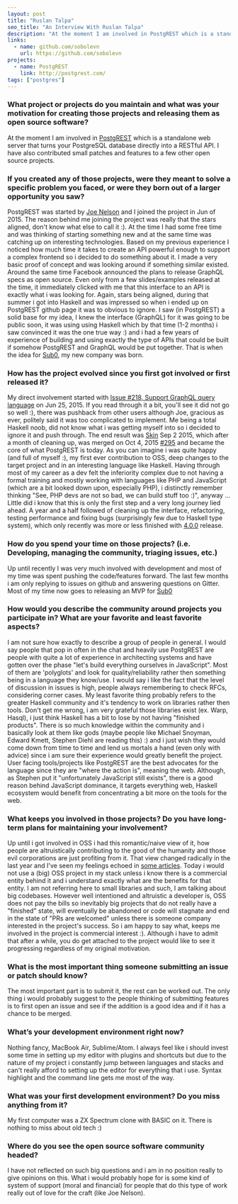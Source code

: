 ```yaml
---
layout: post
title: "Ruslan Talpa"
seo_title: "An Interview With Ruslan Talpa"
description: "At the moment I am involved in PostgREST which is a standalone web server that turns your PostgreSQL database directly into a RESTful API."
links:
  - name: github.com/sobolevn
    url: https://github.com/sobolevn
projects:
  - name: PostgREST
    link: http://postgrest.com/
tags: ["postgres"]
---
```


### What project or projects do you maintain and what was your motivation for creating those projects and releasing them as open source software?

At the moment I am involved in [PostgREST](http://postgrest.com/) which is a standalone web server that turns your PostgreSQL database directly into a RESTful API.
I have also contributed small patches and features to a few other open source projects.

### If you created any of those projects, were they meant to solve a specific problem you faced, or were they born out of a larger opportunity you saw?

PostgREST was started by [Joe Nelson](https://begriffs.com/) and I joined the project in Jun of 2015. The reason behind me joining the project was really that the stars aligned, don't know what else to call it :). At the time I had some free time and was thinking of starting something new and at the same time was catching up on interesting technologies. Based on my previous experience I noticed how much time it takes to create an API powerful enough to support a complex frontend so i decided to do something about it. I made a very basic proof of concept and was looking around if something similar existed. Around the same time Facebook announced the plans to release GraphQL specs as open source. Even only from a few slides/examples released at the time, it immediately clicked with me that this interface to an API is exactly what i was looking for. Again, stars being aligned, during that summer i got into Haskell and was impressed so when i ended up on PostgREST github page it was to obvious to ignore. I saw (in PostgREST) a solid base for my idea, I knew the interface (GraphQL) for it was going to be public soon, it was using using Haskell which by that time (1-2 months) i saw convinced it was the one true way :) and i had a few years of experience of building and using exactly the type of APIs that could be built if somehow PostgREST and GraphQL would be put together.  That is when the idea for [Sub0](http://grpahqlapi.com), my new company was born.

### How has the project evolved since you first got involved or first released it?

My direct involvement started with [Issue #218, Support GraphQL query language](https://github.com/begriffs/postgrest/issues/218) on Jun 25, 2015.
If you read through it a bit, you'll see it did not go so well :), there was pushback from other users although Joe, gracious as ever, politely said it was too complicated to implement. Me being a total Haskell noob, did not know what i was getting myself into so i decided to ignore it and push through. The end result was [Skin](https://github.com/ruslantalpa/skin) Sep 2 2015, which after a month of cleaning up, was merged on Oct 4, 2015 [#295](https://github.com/begriffs/postgrest/pull/295) and became the core of what PostgREST is today. As you can imagine i was quite happy (and full of myself :), my first ever contribution to OSS, deep changes to the target project and in an interesting language like Haskell. Having through most of my career as a dev felt the inferiority complex due to not having a formal training and mostly working with languages like PHP and JavaScript (which are a bit looked down upon, especially PHP), i distinctly remember thinking "See, PHP devs are not so bad, we can build stuff too :)", anyway ... Little did i know that this is only the first step and a very long journey lied ahead. A year and a half followed of cleaning up the interface, refactoring, testing performance and fixing bugs (surprisingly few due to Haskell type system), which only recently was more or less finished with [4.0.0](https://github.com/begriffs/postgrest/releases/tag/v0.4.0.0) release.

### How do you spend your time on those projects? (i.e. Developing, managing the community, triaging issues, etc.)

Up until recently I was very much involved with development and most of my time was spent pushing the code/features forward. The last few months i am only replying to issues on github and answering questions on Gitter. Most of my time now goes to releasing an MVP for [Sub0](http://grpahqlapi.com)

### How would you describe the community around projects you participate in? What are your favorite and least favorite aspects?

I am not sure how exactly to describe a group of people in general. I would say people that pop in often in the chat and heavily use PostgREST are people with quite a lot of experience in architecting systems and have gotten over the phase "let's build everything ourselves in JavaScript". Most of them are 'polyglots' and look for quality/reliability rather then something being in a language they know/use. I would say i like the fact that the level of discussion in issues is high, people always remembering to check RFCs, considering corner cases. My least favorite thing probably refers to the greater Haskell community and it's tendency to work on libraries rather then tools. Don't get me wrong, i am very grateful those libraries exist (ex. Warp, Hasql), i just think Haskell has a bit to lose by not having "finished products".  There is so much knowledge within the community and i basically look at them like gods (maybe people like Michael Snoyman, Edward Kmett, Stephen Diehl are reading this) :) and i just wish they would come down from time to time and lend us mortals a hand (even only with advice) since i am sure their experience would greatly benefit the project. User facing tools/projects like PostgREST are the best advocates for the language since they are "where the action is", meaning the web. Although, as Stephen put it "unfortunately JavaScript still exists", there is a good reason behind JavaScript dominance, it targets everything web, Haskell ecosystem would benefit from concentrating a bit more on the tools for the web.

### What keeps you involved in those projects? Do you have long-term plans for maintaining your involvement?

Up until i got involved in OSS i had this romantic/naive view of it, how people are altruistically contributing to the good of the humanity and those evil corporations are just profiting from it. That view changed radically in the last year and I've seen my feelings echoed in [some articles](https://www.zdziarski.com/blog/?p=5948). Today i would not use a (big) OSS project in my stack unless i know there is a commercial entity behind it and i understand exactly what are the benefits for that entity. I am not referring here to small libraries and such, I am talking about big codebases. However well intentioned and altruistic a developer is, OSS does not pay the bills so inevitably big projects that do not really have a "finished" state, will eventually be abandoned or code will stagnate and end in the state of "PRs are welcomed" unless there is someone company interested in the project's success. So i am happy to say what, keeps me involved in the project is commercial interest :). Although i have to admit that after a while, you do get attached to the project would like to see it progressing regardless of my original motivation.

### What is the most important thing someone submitting an issue or patch should know?

The most important part is to submit it, the rest can be worked out. The only thing i would probably suggest to the people thinking of submitting features is to first open an issue and see if the addition is a good idea and if it has a chance to be merged.

### What’s your development environment right now?

Nothing fancy, MacBook Air, Sublime/Atom. I always feel like i should invest some time in setting up my editor with plugins and shortcuts but due to the nature of my project i constantly jump between languages and stacks and can't really afford to setting up the editor for everything that i use. Syntax highlight and the command line gets me most of the way.

### What was your first development environment? Do you miss anything from it?

My first computer was a ZX Spectrum clone with BASIC on it. There is nothing to miss about old tech :)

### Where do you see the open source software community headed?

I have not reflected on such big questions and i am in no position really to give opinions on this. What i would probably hope for is some kind of system of support (moral and financial) for people that do this type of work really out of love for the craft (like Joe Nelson).  
